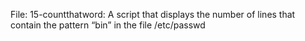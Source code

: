 File: 15-countthatword: A script that displays the number of lines that contain the pattern “bin” in the file /etc/passwd
